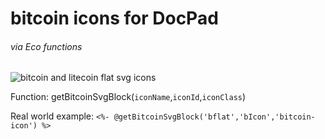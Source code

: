 # bitcoin icons for DocPad
###### via Eco functions

![bitcoin and litecoin flat svg icons](https://googledrive.com/host/0B9LVk4xbDIJTSHFONlZmNXdTcTg/This%20is%20a%20Page%20%20%20MDM%20Brazil.png)

Function:
getBitcoinSvgBlock(`iconName`,`iconId`,`iconClass`)

Real world example:
`<%- @getBitcoinSvgBlock('bflat','bIcon','bitcoin-icon') %>`
